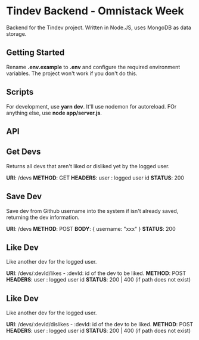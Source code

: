 # Tindev Backend - Omnistack Week

Backend for the Tindev project. Written in Node.JS, uses MongoDB as data storage.

## Getting Started

Rename **.env.example** to **.env** and configure the required environment variables. The project won't work if you don't do this.

## Scripts

For development, use **yarn dev**. It'll use nodemon for autoreload. FOr anything else, use **node app/server.js**.

## API

## Get Devs

Returns all devs that aren't liked or disliked yet by the logged user.

**URI**: /devs
**METHOD**: GET
**HEADERS**: user : logged user id
**STATUS**: 200

## Save Dev

Save dev from Github username into the system if isn't already saved, returning the dev information.

**URI**: /devs
**METHOD**: POST
**BODY**: { username: "xxx" } 
**STATUS**: 200

## Like Dev

Like another dev for the logged user.

**URI**: /devs/:devId/likes - :devId: id of the dev to be liked.
**METHOD**: POST
**HEADERS**: user : logged user id 
**STATUS**: 200 | 400 (if path does not exist)

## Like Dev

Like another dev for the logged user.

**URI**: /devs/:devId/dislikes - :devId: id of the dev to be liked.
**METHOD**: POST
**HEADERS**: user : logged user id 
**STATUS**: 200 | 400 (if path does not exist)